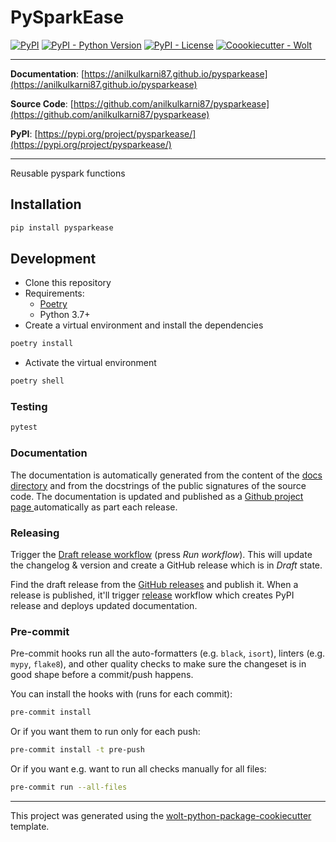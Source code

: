 # PySparkEase

[![PyPI](https://img.shields.io/pypi/v/pysparkease?style=flat-square)](https://pypi.python.org/pypi/pysparkease/)
[![PyPI - Python Version](https://img.shields.io/pypi/pyversions/pysparkease?style=flat-square)](https://pypi.python.org/pypi/pysparkease/)
[![PyPI - License](https://img.shields.io/pypi/l/pysparkease?style=flat-square)](https://pypi.python.org/pypi/pysparkease/)
[![Coookiecutter - Wolt](https://img.shields.io/badge/cookiecutter-Wolt-00c2e8?style=flat-square&logo=cookiecutter&logoColor=D4AA00&link=https://github.com/woltapp/wolt-python-package-cookiecutter)](https://github.com/woltapp/wolt-python-package-cookiecutter)


---

**Documentation**: [https://anilkulkarni87.github.io/pysparkease](https://anilkulkarni87.github.io/pysparkease)

**Source Code**: [https://github.com/anilkulkarni87/pysparkease](https://github.com/anilkulkarni87/pysparkease)

**PyPI**: [https://pypi.org/project/pysparkease/](https://pypi.org/project/pysparkease/)

---

Reusable pyspark functions

## Installation

```sh
pip install pysparkease
```

## Development

* Clone this repository
* Requirements:
  * [Poetry](https://python-poetry.org/)
  * Python 3.7+
* Create a virtual environment and install the dependencies

```sh
poetry install
```

* Activate the virtual environment

```sh
poetry shell
```

### Testing

```sh
pytest
```

### Documentation

The documentation is automatically generated from the content of the [docs directory](./docs) and from the docstrings
 of the public signatures of the source code. The documentation is updated and published as a [Github project page
 ](https://pages.github.com/) automatically as part each release.

### Releasing

Trigger the [Draft release workflow](https://github.com/anilkulkarni87/pysparkease/actions/workflows/draft_release.yml)
(press _Run workflow_). This will update the changelog & version and create a GitHub release which is in _Draft_ state.

Find the draft release from the
[GitHub releases](https://github.com/anilkulkarni87/pysparkease/releases) and publish it. When
 a release is published, it'll trigger [release](https://github.com/anilkulkarni87/pysparkease/blob/master/.github/workflows/release.yml) workflow which creates PyPI
 release and deploys updated documentation.

### Pre-commit

Pre-commit hooks run all the auto-formatters (e.g. `black`, `isort`), linters (e.g. `mypy`, `flake8`), and other quality
 checks to make sure the changeset is in good shape before a commit/push happens.

You can install the hooks with (runs for each commit):

```sh
pre-commit install
```

Or if you want them to run only for each push:

```sh
pre-commit install -t pre-push
```

Or if you want e.g. want to run all checks manually for all files:

```sh
pre-commit run --all-files
```

---

This project was generated using the [wolt-python-package-cookiecutter](https://github.com/woltapp/wolt-python-package-cookiecutter) template.

